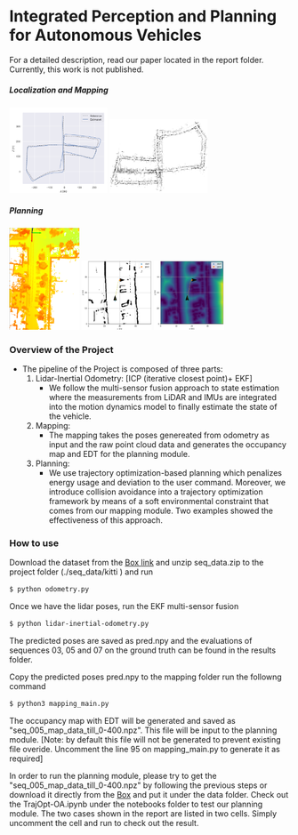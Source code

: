 # Integrated Perception and Planning for Autonomous Vehicles

For a detailed description, read our paper located in the report folder. Currently, this work is not published.

##### Localization and Mapping
<p float="center">
<img width="35%" src="/results/sequence05.png"/>
<img width="35%" src="/results/map_seq_05.png"/>
</p>

##### Planning
<p float="center">
<img width="25%" src="/results/map_seq_05_zoom_3d.png"/>
<img width="25%" src="/results/case2_cc.png"/>
<img width="25%" src="/results/case2_edt.png"/>
</p>




### Overview of the Project
- The pipeline of the Project is composed of three parts:
    1. Lidar-Inertial Odometry: [ICP (iterative closest point)+ EKF]
        - We follow the multi-sensor fusion approach to state estimation where the measurements from LiDAR and IMUs are integrated into the motion dynamics model to finally estimate the state of the vehicle. 
    2. Mapping: 
       -  The mapping takes the poses genereated from odometry as input and the raw point cloud data and generates the occupancy map and EDT for the planning module.
    3. Planning: 
       - We use trajectory optimization-based planning which penalizes energy usage and deviation to the user command. Moreover, we introduce collision avoidance into a trajectory optimization framework by means of a soft environmental constraint that comes from our mapping module. Two examples showed the effectiveness of this approach.

### How to use
Download the dataset from the [Box link](https://uofi.box.com/s/dhpv6liaab40irh6tv5386a9plpuxgcx) and unzip seq_data.zip to the project folder (./seq_data/kitti ) and run 
```sh
$ python odometry.py
```
Once we have the lidar poses, run the EKF multi-sensor fusion
```sh
$ python lidar-inertial-odometry.py
```
The predicted poses are saved as pred.npy and the evaluations of sequences 03, 05 and 07 on the ground truth can be found in the results folder. 

Copy the predicted poses pred.npy to the mapping folder run the followng command
```sh
$ python3 mapping_main.py
```
The occupancy map with EDT will be generated and saved as "seq_005_map_data_till_0-400.npz". This file will be input to the planning module. [Note: by default this file will not be generated to prevent existing file overide. Uncomment the line 95 on mapping_main.py to generate it as required]  

In order to run the planning module, please try to get the "seq_005_map_data_till_0-400.npz" by following the previous steps or download it directly from the [Box](https://tinyurl.com/yc7dyav7) and put it under the data folder. Check out the TrajOpt-OA.ipynb under the notebooks folder to test our planning module. The two cases shown in the report are listed in two cells. Simply uncomment the cell and run to check out the result.
